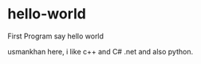 # hello-world
First  Program say hello world

usmankhan here, i like c++ and C#  .net and also python.
